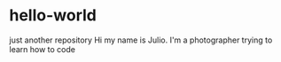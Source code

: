 # hello-world
just another repository
Hi my name is Julio. I'm a photographer trying to learn how to code
